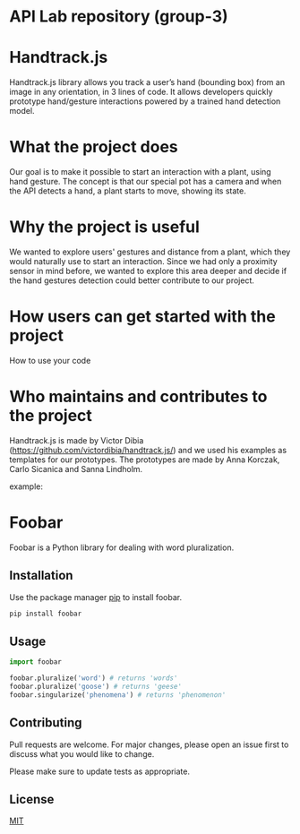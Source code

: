 # API Lab repository (group-3)

# Handtrack.js
Handtrack.js library allows you track a user’s hand (bounding box) from an image in any orientation, in 3 lines of code. It allows developers quickly prototype hand/gesture interactions powered by a trained hand detection model.

# What the project does
Our goal is to make it possible to start an interaction with a plant, using hand gesture. The concept is that our special pot has a camera and when the API detects a hand, a plant starts to move, showing its state.

# Why the project is useful
We wanted to explore users' gestures and distance from a plant, which they would naturally use to start an interaction. Since we had only a proximity sensor in mind before, we wanted to explore this area deeper and decide if the hand gestures detection could better contribute to our project.

# How users can get started with the project
How to use your code

# Who maintains and contributes to the project
Handtrack.js is made by Victor Dibia (https://github.com/victordibia/handtrack.js/) and we used his examples as templates for our prototypes. The prototypes are made by Anna Korczak, Carlo Sicanica and Sanna Lindholm.

example:
# Foobar

Foobar is a Python library for dealing with word pluralization.

## Installation

Use the package manager [pip](https://pip.pypa.io/en/stable/) to install foobar.

```bash
pip install foobar
```

## Usage

```python
import foobar

foobar.pluralize('word') # returns 'words'
foobar.pluralize('goose') # returns 'geese'
foobar.singularize('phenomena') # returns 'phenomenon'
```

## Contributing
Pull requests are welcome. For major changes, please open an issue first to discuss what you would like to change.

Please make sure to update tests as appropriate.

## License
[MIT](https://choosealicense.com/licenses/mit/)
